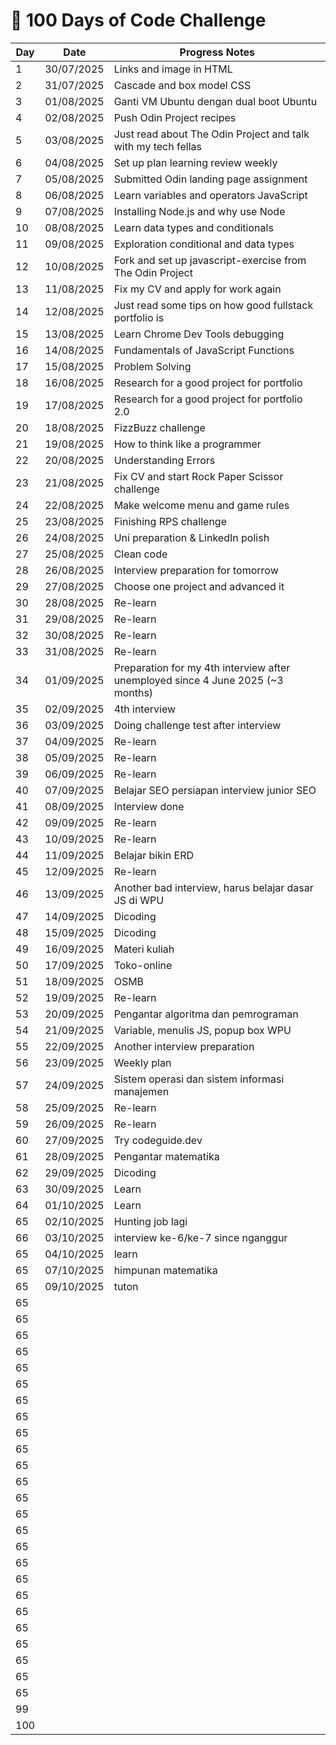 # 🚀 100 Days of Code Challenge

| Day | Date       | Progress Notes                                                                 |
|-----|------------|--------------------------------------------------------------------------------|
| 1   | 30/07/2025 | Links and image in HTML                                                        |
| 2   | 31/07/2025 | Cascade and box model CSS                                                      |
| 3   | 01/08/2025 | Ganti VM Ubuntu dengan dual boot Ubuntu                                        |
| 4   | 02/08/2025 | Push Odin Project recipes                                                      |
| 5   | 03/08/2025 | Just read about The Odin Project and talk with my tech fellas                  |
| 6   | 04/08/2025 | Set up plan learning review weekly                                             |
| 7   | 05/08/2025 | Submitted Odin landing page assignment                                         |
| 8   | 06/08/2025 | Learn variables and operators JavaScript                                       |
| 9   | 07/08/2025 | Installing Node.js and why use Node                                            |
| 10  | 08/08/2025 | Learn data types and conditionals                                              |
| 11  | 09/08/2025 | Exploration conditional and data types                                         |
| 12  | 10/08/2025 | Fork and set up javascript-exercise from The Odin Project                      |
| 13  | 11/08/2025 | Fix my CV and apply for work again                                             |
| 14  | 12/08/2025 | Just read some tips on how good fullstack portfolio is                         |
| 15  | 13/08/2025 | Learn Chrome Dev Tools debugging                                               |
| 16  | 14/08/2025 | Fundamentals of JavaScript Functions                                           |
| 17  | 15/08/2025 | Problem Solving                                                                |
| 18  | 16/08/2025 | Research for a good project for portfolio                                      |
| 19  | 17/08/2025 | Research for a good project for portfolio 2.0                                  |
| 20  | 18/08/2025 | FizzBuzz challenge                                                             |
| 21  | 19/08/2025 | How to think like a programmer                                                 |
| 22  | 20/08/2025 | Understanding Errors                                                           |
| 23  | 21/08/2025 | Fix CV and start Rock Paper Scissor challenge                                  |
| 24  | 22/08/2025 | Make welcome menu and game rules                                               |
| 25  | 23/08/2025 | Finishing RPS challenge                                                        |
| 26  | 24/08/2025 | Uni preparation & LinkedIn polish                                              |
| 27  | 25/08/2025 | Clean code                                                                     |
| 28  | 26/08/2025 | Interview preparation for tomorrow                                             |
| 29  | 27/08/2025 | Choose one project and advanced it                                             |
| 30  | 28/08/2025 | Re-learn                                                                       |
| 31  | 29/08/2025 | Re-learn                                                                       |
| 32  | 30/08/2025 | Re-learn                                                                       |
| 33  | 31/08/2025 | Re-learn                                                                       |
| 34  | 01/09/2025 | Preparation for my 4th interview after unemployed since 4 June 2025 (~3 months)|
| 35  | 02/09/2025 | 4th interview                                                                  |
| 36  | 03/09/2025 | Doing challenge test after interview                                           |
| 37  | 04/09/2025 | Re-learn                                                                       |
| 38  | 05/09/2025 | Re-learn                                                                       |
| 39  | 06/09/2025 | Re-learn                                                                       |
| 40  | 07/09/2025 | Belajar SEO persiapan interview junior SEO                                     |
| 41  | 08/09/2025 | Interview done                                                                 |
| 42  | 09/09/2025 | Re-learn                                                                       |
| 43  | 10/09/2025 | Re-learn                                                                       |
| 44  | 11/09/2025 | Belajar bikin ERD                                                              |
| 45  | 12/09/2025 | Re-learn                                                                       |
| 46  | 13/09/2025 | Another bad interview, harus belajar dasar JS di WPU                           |
| 47  | 14/09/2025 | Dicoding                                                                       |
| 48  | 15/09/2025 | Dicoding                                                                       |
| 49  | 16/09/2025 | Materi kuliah                                                                  |
| 50  | 17/09/2025 | Toko-online                                                                    |
| 51  | 18/09/2025 | OSMB                                                                           |
| 52  | 19/09/2025 | Re-learn                                                                       |
| 53  | 20/09/2025 | Pengantar algoritma dan pemrograman                                            |
| 54  | 21/09/2025 | Variable, menulis JS, popup box WPU                                            |
| 55  | 22/09/2025 | Another interview preparation                                                  |
| 56  | 23/09/2025 | Weekly plan                                                                    |
| 57  | 24/09/2025 | Sistem operasi dan sistem informasi manajemen                                  |
| 58  | 25/09/2025 | Re-learn                                                                       |
| 59  | 26/09/2025 | Re-learn                                                                       |
| 60  | 27/09/2025 | Try codeguide.dev                                                              |
| 61  | 28/09/2025 | Pengantar matematika                                                           |
| 62  | 29/09/2025 | Dicoding                                                                       |
| 63  | 30/09/2025 | Learn                                                                          |
| 64  | 01/10/2025 | Learn                                                                          |
| 65  | 02/10/2025 | Hunting job lagi                                                               |
| 66  | 03/10/2025 | interview ke-6/ke-7 since nganggur                                             |
| 65  | 04/10/2025 | learn                                                                          |
| 65  | 07/10/2025 | himpunan matematika                                                            |
| 65  | 09/10/2025 | tuton                                                                          |
| 65  |            |                                                                                |
| 65  |            |                                                                                |
| 65  |            |                                                                                |
| 65  |            |                                                                                |
| 65  |            |                                                                                |
| 65  |            |                                                                                |
| 65  |            |                                                                                |
| 65  |            |                                                                                |
| 65  |            |                                                                                |
| 65  |            |                                                                                |
| 65  |            |                                                                                |
| 65  |            |                                                                                |
| 65  |            |                                                                                |
| 65  |            |                                                                                |
| 65  |            |                                                                                |
| 65  |            |                                                                                |
| 65  |            |                                                                                |
| 65  |            |                                                                                |
| 65  |            |                                                                                |
| 65  |            |                                                                                |
| 65  |            |                                                                                |
| 65  |            |                                                                                |
| 65  |            |                                                                                |
| 65  |            |                                                                                |
| 65  |            |                                                                                |
| 99  |            |                                                                                |
| 100 |            |                                                                                |
